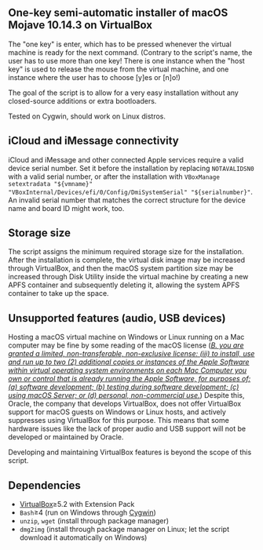 ## One-key semi-automatic installer of macOS Mojave 10.14.3 on VirtualBox

The "one key" is enter, which has to be pressed whenever the virtual machine is ready for the next command. (Contrary to the script's name, the user has to use more than one key! There is one instance when the "host key" is used to release the mouse from the virtual machine, and one instance where the user has to choose [y]es or [n]o!)

The goal of the script is to allow for a very easy installation without any closed-source additions or extra bootloaders.

Tested on Cygwin, should work on Linux distros.

## iCloud and iMessage connectivity

iCloud and iMessage and other connected Apple services require a valid device serial number. Set it before the installation by replacing `NOTAVALIDSN0` with a valid serial number, or after the installation with `VBoxManage setextradata "${vmname}" "VBoxInternal/Devices/efi/0/Config/DmiSystemSerial" "${serialnumber}"`. An invalid serial number that matches the correct structure for the device name and board ID might work, too.

## Storage size

The script assigns the minimum required storage size for the installation. After the installation is complete, the virtual disk image may be increased through VirtualBox, and then the macOS system partition size may be increased through Disk Utility inside the virtual machine by creating a new APFS container and subsequently deleting it, allowing the system APFS container to take up the space.

## Unsupported features (audio, USB devices)

Hosting a macOS virtual machine on Windows or Linux running on a Mac computer may be fine by some reading of the macOS license ([*B. you are granted a limited, non-transferable, non-exclusive license: (iii) to install, use and run up to two (2) additional copies or instances of the Apple Software within virtual operating system environments on each Mac Computer you own or control that is already running the Apple Software, for purposes of: (a) software development; (b) testing during software development; (c) using macOS Server; or (d) personal, non-commercial use.*](https://www.apple.com/legal/sla/docs/macOS1014.pdf)) Despite this, Oracle, the company that develops VirtualBox, does not offer VirtualBox support for macOS guests on Windows or Linux hosts, and actively suppresses using VirtualBox for this purpose. This means that some hardware issues like the lack of proper audio and USB support will not be developed or maintained by Oracle.

Developing and maintaining VirtualBox features is beyond the scope of this script.

## Dependencies

* [VirtualBox](https://www.virtualbox.org/wiki/Downloads)≥5.2 with Extension Pack
* `Bash`≥4 (run on Windows through [Cygwin](https://cygwin.com/install.html))
* `unzip`, `wget` (install through package manager)
* `dmg2img` (install through package manager on Linux; let the script download it automatically on Windows)

